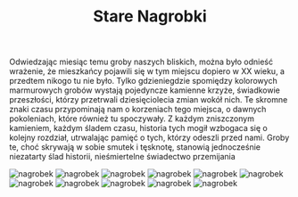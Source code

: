 ﻿---
layout: post
title:  "Stare Nagrobki"
categories: [ Archiwizacja ]
image: assets/images/nagrobki/okladka.jpg
---
Odwiedzając miesiąc temu groby naszych bliskich, można było odnieść wrażenie, że mieszkańcy pojawili się w tym miejscu dopiero w XX wieku, a przedtem nikogo tu nie było. 
Tylko gdzieniegdzie spomiędzy kolorowych marmurowych grobów wystają pojedyncze kamienne krzyże, świadkowie przeszłości, którzy przetrwali dziesięciolecia zmian wokół nich.
Te skromne znaki czasu przypominają nam o korzeniach tego miejsca, o dawnych pokoleniach, które również tu spoczywały. 
Z każdym zniszczonym kamieniem, każdym śladem czasu, historia tych mogił wzbogaca się o kolejny rozdział, utrwalając pamięć o tych, którzy odeszli przed nami. 
Groby te, choć skrywają w sobie smutek i tęsknotę, stanowią jednocześnie niezatarty ślad historii, nieśmiertelne świadectwo przemijania

![nagrobek](/assets/images/nagrobki/1.jpg)
![nagrobek](/assets/images/nagrobki/2.jpg)
![nagrobek](/assets/images/nagrobki/3.jpg)
![nagrobek](/assets/images/nagrobki/4.jpg)
![nagrobek](/assets/images/nagrobki/5.jpg)
![nagrobek](/assets/images/nagrobki/6.jpg)
![nagrobek](/assets/images/nagrobki/7.jpg)
![nagrobek](/assets/images/nagrobki/8.jpg)
![nagrobek](/assets/images/nagrobki/9.jpg)
![nagrobek](/assets/images/nagrobki/10.jpg)
![nagrobek](/assets/images/nagrobki/11.jpg)

